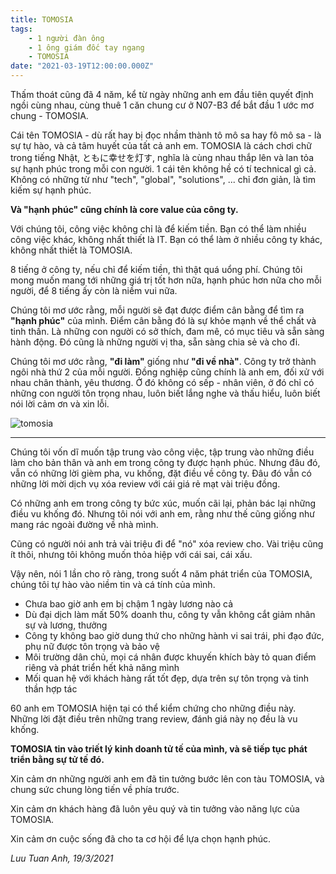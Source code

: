 ```yaml
---
title: TOMOSIA
tags:
    - 1 người đàn ông
    - 1 ông giám đốc tay ngang
    - TOMOSIA
date: "2021-03-19T12:00:00.000Z"
---
```


Thấm thoát cũng đã 4 năm, kể từ ngày những anh em đầu tiên quyết định ngồi cùng nhau, cùng thuê 1 căn chung cư ở N07-B3 để bắt đầu 1 ước mơ chung - TOMOSIA.

Cái tên TOMOSIA - dù rất hay bị đọc nhầm thành tô mô sa hay fô mô sa - là sự tự hào, và cả tâm huyết của tất cả anh em. TOMOSIA là cách chơi chữ trong tiếng Nhật, ともに幸せを灯す, nghĩa là cùng nhau thắp lên và lan tỏa sự hạnh phúc trong mỗi con người. 1 cái tên không hề có tí technical gì cả. Không có những từ như "tech", "global", "solutions", ... chỉ đơn giản, là tìm kiếm sự hạnh phúc.

**Và "hạnh phúc" cũng chính là core value của công ty.**

Với chúng tôi, công việc không chỉ là để kiếm tiền. Bạn có thể làm nhiều công việc khác, không nhất thiết là IT. Bạn có thể làm ở nhiều công ty khác, không nhất thiết là TOMOSIA.

8 tiếng ở công ty, nếu chỉ để kiếm tiền, thì thật quá uổng phí. Chúng tôi mong muốn mang tới những giá trị tốt hơn nữa, hạnh phúc hơn nữa cho mỗi người, để 8 tiếng ấy còn là niềm vui nữa. 

Chúng tôi mơ ước rằng, mỗi người sẽ đạt được điểm cân bằng để tìm ra **"hạnh phúc"** của mình. 
Điểm cân bằng đó là sự khỏe mạnh về thể chất và tinh thần. 
Là những con người có sở thích, đam mê, có mục tiêu và sẵn sàng hành động. 
Đó cũng là những người vị tha, sẵn sàng chia sẻ và cho đi.

Chúng tôi mơ ước rằng, **"đi làm"** giống như **"đi về nhà"**. Công ty trở thành ngôi nhà thứ 2 của mỗi người. Đồng nghiệp cũng chính là anh em, đối xử với nhau chân thành, yêu thương. Ở đó không có sếp - nhân viên, ở đó chỉ có những con người tôn trọng nhau, luôn biết lắng nghe và thấu hiểu, luôn biết nói lời cảm ơn và xin lỗi.

![tomosia](/tomosia.jpg)

---

Chúng tôi vốn dĩ muốn tập trung vào công việc, tập trung vào những điều làm cho bản thân và anh em trong công ty được hạnh phúc. Nhưng đâu đó, vẫn có những lời gièm pha, vu khống, đặt điều về công ty. Đâu đó vẫn có những lời mời dịch vụ xóa review với cái giá rẻ mạt vài triệu đồng.

Có những anh em trong công ty bức xúc, muốn cãi lại, phản bác lại những điều vu khống đó. Nhưng tôi nói với anh em, rằng như thế cũng giống như mang rác ngoài đường về nhà mình.

Cũng có người nói anh trả vài triệu đi để "nó" xóa review cho. Vài triệu cũng ít thôi, nhưng tôi không muốn thỏa hiệp với cái sai, cái xấu. 

Vậy nên, nói 1 lần cho rõ ràng, trong suốt 4 năm phát triển của TOMOSIA, chúng tôi tự hào vào niềm tin và cá tính của mình.

- Chưa bao giờ anh em bị chậm 1 ngày lương nào cả
- Dù đại dịch làm mất 50% doanh thu, công ty vẫn không cắt giảm nhân sự và lương, thưởng
- Công ty không bao giờ dung thứ cho những hành vi sai trái, phi đạo đức, phụ nữ được tôn trọng và bảo vệ
- Môi trường dân chủ, mọi cá nhân được khuyến khích bày tỏ quan điểm riêng và phát triển hết khả năng mình
- Mối quan hệ với khách hàng rất tốt đẹp, dựa trên sự tôn trọng và tinh thần hợp tác

60 anh em TOMOSIA hiện tại có thể kiểm chứng cho những điều này. Những lời đặt điều trên những trang review, đánh giá này nọ đều là vu khống.

**TOMOSIA tin vào triết lý kinh doanh tử tế của mình, và sẽ tiếp tục phát triển bằng sự tử tế đó.**

Xin cảm ơn những người anh em đã tin tưởng bước lên con tàu TOMOSIA, và chung sức chung lòng tiến về phía trước.

Xin cảm ơn khách hàng đã luôn yêu quý và tin tưởng vào năng lực của TOMOSIA. 

Xin cảm ơn cuộc sống đã cho ta cơ hội để lựa chọn hạnh phúc. 

_Luu Tuan Anh, 19/3/2021_